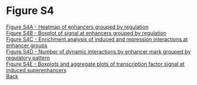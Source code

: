 # Figure S4

[Figure S4A - Heatmap of enhancers grouped by regulation](../Scripts/FigS4A_Grouped_HistoneMarks_Heatmaps.md)<br>
[Figure S4B - Boxplot of signal at enhancers grouped by regulation](../Scripts/FigS4B_Grouped_HistoneMarks_Boxplots.md)<br>
[Figure S4C - Enrichment analysis of induced and repression interactions at enhancer groups](../Scripts/FigS4C_Grouped_HistoneMarks_Interaction_Enrichment.md)<br>
[Figure S4D - Number of dynamic interactions by enhancer mark grouped by regulatory pattern](../Scripts/FigS4D_Fraction_Dynamic_Interactions_Cofactors_HistoneMarks.md)<br>
[Figure S4E - Boxplots and aggregate plots of transcription factor signal at induced superenhancers](../Scripts/FigS4E_Aggregates_Boxplots.md)<br>
[Back](../README.md)
